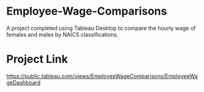 # Employee-Wage-Comparisons
A project completed using Tableau Desktop to compare the hourly wage of females and males by NAICS classifications.

# Project Link
https://public.tableau.com/views/EmployeeWageComparisons/EmployeeWageDashboard

